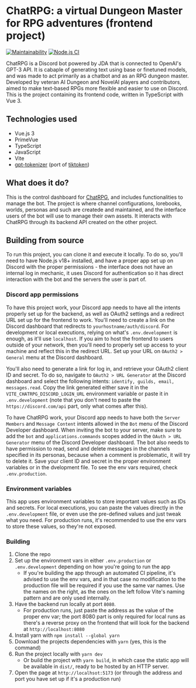 # ChatRPG: a virtual Dungeon Master for RPG adventures (frontend project)

[![Maintainability](https://api.codeclimate.com/v1/badges/15dd7fe7da189cd24474/maintainability)](https://codeclimate.com/github/thaalesalves/ChatRPG-fe/maintainability) [![Node.js CI](https://github.com/thaalesalves/ChatRPG-fe/actions/workflows/automated-cicd.yml/badge.svg)](https://github.com/thaalesalves/ChatRPG-fe/actions/workflows/automated-cicd.yml)

ChatRPG is a Discord bot powered by JDA that is connected to OpenAI's GPT-3 API. It is cabaple of generating text using base or finetuned models, and was made to act primarily as a chatbot and as an RPG dungeon master. Developed by veteran AI Dungeon and NovelAI players and contributors, aimed to make text-based RPGs more flexible and easier to use on Discord. This is the project containing its frontend code, written in TypeScript with Vue 3.

## Technologies used

-   Vue.js 3
-   PrimeVue
-   TypeScript
-   JavaScript
-   Vite
-   [gpt-tokenizer](https://www.npmjs.com/package/gpt-tokenizer) (port of [tiktoken](https://github.com/openai/tiktoken))

## What does it do?

This is the control dashboard for [ChatRPG](https://github.com/thaalesalves/ChatRPG), and includes functionalities to manage the bot. The project is where channel configurations, lorebooks, worlds, personas and such are createde and maintained, and the interface users of the bot will use to manage their own assets. It interacts with ChatRPG through its backend API created on the other project.

## Building from source

To run this project, you can clone it and execute it locally. To do so, you'll need to have Node.js v18+ installed, and have a proper app set up on Discord with the proper permissions - the interface does not have an internal log in mechanic, it uses Discord for authentication so it has direct interaction with the bot and the servers the user is part of.

### Discord app permissions

To have this project work, your Discord app needs to have all the intents properly set up for the backend, as well as OAuth2 settings and a redirect URL set up for the frontend to work. You'll need to create a link on the Discord dashboard that redirects to `yourhostname/auth/discord`. For development or local executions, relying on what's `.env.development` is enough, as it'll use `localhost`. If you aim to host the frontend to users outside of your network, then you'll need to properly set up access to your machine and reflect this in the redirect URL. Set up your URL on `OAuth2 > General` menu at the Discord dashboard.

You'll also need to generate a link for log in, and retrieve your OAuth2 client ID and secret. To do so, navigate to `OAuth2 > URL Generator` at the Discord dashboard and select the following intents: `identify, guilds, email, messages.read`. Copy the link generated either save it in the `VITE_CHATRPG_DISCORD_LOGIN_URL` environment variable or paste it in `.env.development` (note that you don't need to paste the `https://discord.com/api` part, only what comes after this).

To have ChatRPG work, your Discord app needs to have both the `Server Members` and `Message Content` intents allowed in the `Bot` menu of the Discord Developer dashboard. When inviting the bot to your server, make sure to add the `bot` and `applications.commands` scopes added in the `OAuth > URL Generator` menu of the Discord Developer dashboard. The bot also needs to have permission to read, send and delete messages in the channels specified in its personas, because when a comment is problematic, it will try to delete it. Save your client ID and secret in the proper environment variables or in the dvelopment file. To see the env vars required, check `.env.production`.

### Environment variables

This app uses environment variables to store important values such as IDs and secrets. For local executions, you can paste the values directly in the `.env.development` file, or even use the pre-defined values and just tweak what you need. For production runs, it's recommended to use the env vars to store these values, so they're not exposed.

### Building

1. Clone the repo
2. Set up the environment vars in either `.env.production` or `.env.development` depending on how you're going to run the app
    - If you're building the app through an automated CI pipeline, it's advised to use the env vars, and in that case no modification to the production file will be required if you use the same var names. Use the names on the right, as the ones on the left follow Vite's naming pattern and are only used internally.
3. Have the backend run locally at port `8080`.
    - For production runs, just paste the address as the value of the proper env var; the port 8080 part is only required for local runs as there's a reverse proxy on the frontend that will look for the backend at `http://localhost:8080`
4. Install yarn with `npm install --global yarn`
5. Download the projects dependencies with `yarn` (yes, this is the command)
6. Run the project locally with `yarn dev`
    - Or build the project with `yarn build`, in which case the static app will be available in `dist/`, ready to be hosted by an HTTP server.
7. Open the page at `http://localhsot:5173` (or through the address and port you have set up if it's a production run)
